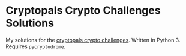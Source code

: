 # Cryptopals Crypto Challenges Solutions

My solutions for the [cryptopals crypto challenges](https://cryptopals.com). Written in Python 3. Requires `pycryptodrome`.
